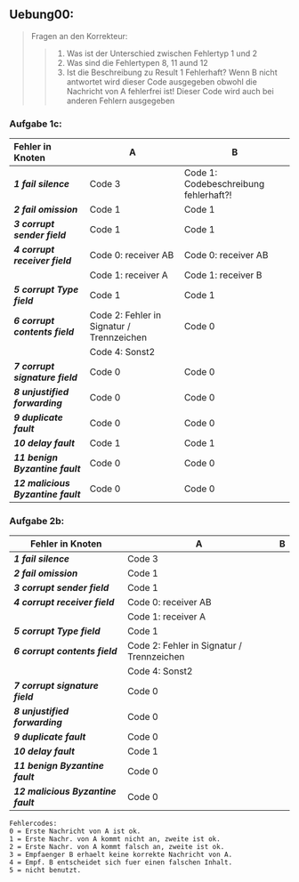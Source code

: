 ## Uebung00:

> Fragen an den Korrekteur:
>> 1. Was ist der Unterschied zwischen Fehlertyp 1 und 2
>> 2. Was sind die Fehlertypen 8, 11 aund 12 
>> 3. Ist die Beschreibung zu Result 1 Fehlerhaft?
>> Wenn B nicht antwortet wird dieser Code ausgegeben obwohl die Nachricht von A fehlerfrei ist!
>> Dieser Code wird auch bei anderen Fehlern ausgegeben
### Aufgabe 1c:

|  **Fehler in Knoten** | **A** | **B** |
| :- | - | - |
|  **_1 fail silence_** | Code 3  | Code 1: Codebeschreibung fehlerhaft?! | 
|  **_2 fail omission_** | Code 1 | Code 1 |
|  **_3 corrupt sender field_** | Code 1 | Code 1 |
|  **_4 corrupt receiver field_** | Code 0: receiver AB| Code 0: receiver AB |
||Code 1: receiver A| Code 1: receiver B |
|  **_5 corrupt Type field_** | Code 1 | Code 1 |
|  **_6 corrupt contents field_** | Code 2: Fehler in Signatur / Trennzeichen | Code 0 |
||Code 4: Sonst2||
|  **_7 corrupt signature field_** | Code 0 | Code 0 |
|  **_8 unjustified forwarding_** | Code 0| Code 0 |
|  **_9 duplicate fault_** | Code 0 | Code 0 |
|  **_10 delay fault_** | Code 1 | Code 1 |
|  **_11 benign Byzantine fault_** | Code 0 | Code 0 |
|  **_12 malicious Byzantine fault_** | Code 0 |  Code 0 |


### Aufgabe 2b:

|  **Fehler in Knoten** | **A** | **B** |
| - | - | - |
|  **_1 fail silence_** | Code 3  | | 
|  **_2 fail omission_** | Code 1 | |
|  **_3 corrupt sender field_** | Code 1 | |
|  **_4 corrupt receiver field_** | Code 0: receiver AB| |
||Code 1: receiver A||
|  **_5 corrupt Type field_** | Code 1 | |
|  **_6 corrupt contents field_** | Code 2: Fehler in Signatur / Trennzeichen | |
||Code 4: Sonst2||
|  **_7 corrupt signature field_** | Code 0 | |
|  **_8 unjustified forwarding_** | Code 0| |
|  **_9 duplicate fault_** | Code 0 | |
|  **_10 delay fault_** | Code 1 | |
|  **_11 benign Byzantine fault_** | Code 0 | |
|  **_12 malicious Byzantine fault_** | Code 0 | |


~~~
Fehlercodes:
0 = Erste Nachricht von A ist ok.
1 = Erste Nachr. von A kommt nicht an, zweite ist ok.
2 = Erste Nachr. von A kommt falsch an, zweite ist ok.
3 = Empfaenger B erhaelt keine korrekte Nachricht von A.
4 = Empf. B entscheidet sich fuer einen falschen Inhalt.
5 = nicht benutzt.
